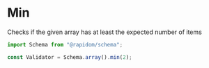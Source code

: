 # Min

Checks if the given array has at least the expected number of items

```typescript
import Schema from "@rapidom/schema";

const Validator = Schema.array().min(2);
```


